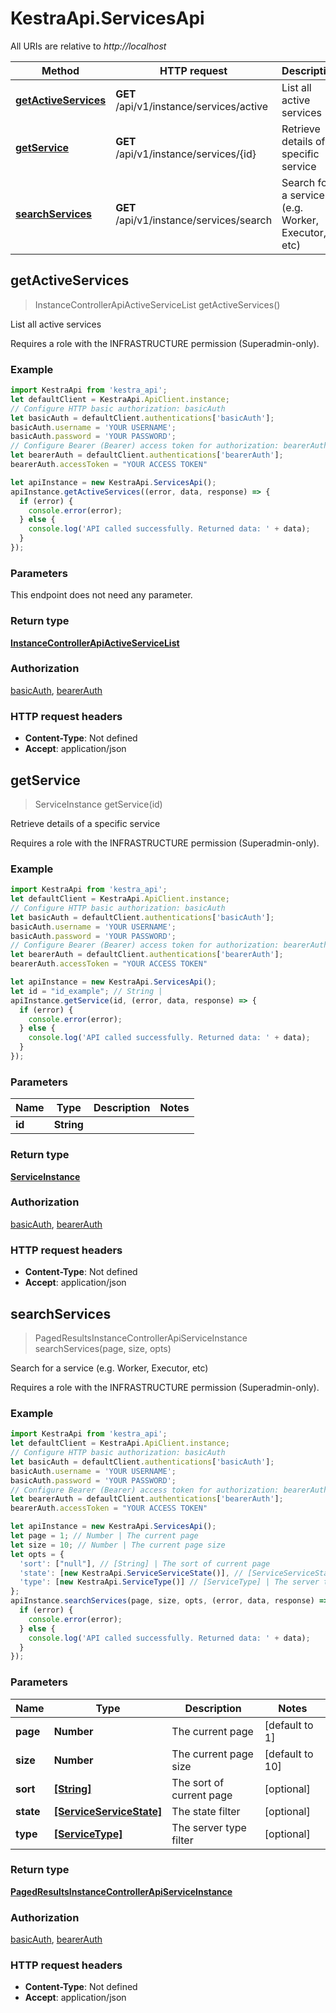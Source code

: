 # KestraApi.ServicesApi

All URIs are relative to *http://localhost*

Method | HTTP request | Description
------------- | ------------- | -------------
[**getActiveServices**](ServicesApi.md#getActiveServices) | **GET** /api/v1/instance/services/active | List all active services
[**getService**](ServicesApi.md#getService) | **GET** /api/v1/instance/services/{id} | Retrieve details of a specific service
[**searchServices**](ServicesApi.md#searchServices) | **GET** /api/v1/instance/services/search | Search for a service (e.g. Worker, Executor, etc)



## getActiveServices

> InstanceControllerApiActiveServiceList getActiveServices()

List all active services

Requires a role with the INFRASTRUCTURE permission (Superadmin-only).

### Example

```javascript
import KestraApi from 'kestra_api';
let defaultClient = KestraApi.ApiClient.instance;
// Configure HTTP basic authorization: basicAuth
let basicAuth = defaultClient.authentications['basicAuth'];
basicAuth.username = 'YOUR USERNAME';
basicAuth.password = 'YOUR PASSWORD';
// Configure Bearer (Bearer) access token for authorization: bearerAuth
let bearerAuth = defaultClient.authentications['bearerAuth'];
bearerAuth.accessToken = "YOUR ACCESS TOKEN"

let apiInstance = new KestraApi.ServicesApi();
apiInstance.getActiveServices((error, data, response) => {
  if (error) {
    console.error(error);
  } else {
    console.log('API called successfully. Returned data: ' + data);
  }
});
```

### Parameters

This endpoint does not need any parameter.

### Return type

[**InstanceControllerApiActiveServiceList**](InstanceControllerApiActiveServiceList.md)

### Authorization

[basicAuth](../README.md#basicAuth), [bearerAuth](../README.md#bearerAuth)

### HTTP request headers

- **Content-Type**: Not defined
- **Accept**: application/json


## getService

> ServiceInstance getService(id)

Retrieve details of a specific service

Requires a role with the INFRASTRUCTURE permission (Superadmin-only).

### Example

```javascript
import KestraApi from 'kestra_api';
let defaultClient = KestraApi.ApiClient.instance;
// Configure HTTP basic authorization: basicAuth
let basicAuth = defaultClient.authentications['basicAuth'];
basicAuth.username = 'YOUR USERNAME';
basicAuth.password = 'YOUR PASSWORD';
// Configure Bearer (Bearer) access token for authorization: bearerAuth
let bearerAuth = defaultClient.authentications['bearerAuth'];
bearerAuth.accessToken = "YOUR ACCESS TOKEN"

let apiInstance = new KestraApi.ServicesApi();
let id = "id_example"; // String | 
apiInstance.getService(id, (error, data, response) => {
  if (error) {
    console.error(error);
  } else {
    console.log('API called successfully. Returned data: ' + data);
  }
});
```

### Parameters


Name | Type | Description  | Notes
------------- | ------------- | ------------- | -------------
 **id** | **String**|  | 

### Return type

[**ServiceInstance**](ServiceInstance.md)

### Authorization

[basicAuth](../README.md#basicAuth), [bearerAuth](../README.md#bearerAuth)

### HTTP request headers

- **Content-Type**: Not defined
- **Accept**: application/json


## searchServices

> PagedResultsInstanceControllerApiServiceInstance searchServices(page, size, opts)

Search for a service (e.g. Worker, Executor, etc)

Requires a role with the INFRASTRUCTURE permission (Superadmin-only).

### Example

```javascript
import KestraApi from 'kestra_api';
let defaultClient = KestraApi.ApiClient.instance;
// Configure HTTP basic authorization: basicAuth
let basicAuth = defaultClient.authentications['basicAuth'];
basicAuth.username = 'YOUR USERNAME';
basicAuth.password = 'YOUR PASSWORD';
// Configure Bearer (Bearer) access token for authorization: bearerAuth
let bearerAuth = defaultClient.authentications['bearerAuth'];
bearerAuth.accessToken = "YOUR ACCESS TOKEN"

let apiInstance = new KestraApi.ServicesApi();
let page = 1; // Number | The current page
let size = 10; // Number | The current page size
let opts = {
  'sort': ["null"], // [String] | The sort of current page
  'state': [new KestraApi.ServiceServiceState()], // [ServiceServiceState] | The state filter
  'type': [new KestraApi.ServiceType()] // [ServiceType] | The server type filter
};
apiInstance.searchServices(page, size, opts, (error, data, response) => {
  if (error) {
    console.error(error);
  } else {
    console.log('API called successfully. Returned data: ' + data);
  }
});
```

### Parameters


Name | Type | Description  | Notes
------------- | ------------- | ------------- | -------------
 **page** | **Number**| The current page | [default to 1]
 **size** | **Number**| The current page size | [default to 10]
 **sort** | [**[String]**](String.md)| The sort of current page | [optional] 
 **state** | [**[ServiceServiceState]**](ServiceServiceState.md)| The state filter | [optional] 
 **type** | [**[ServiceType]**](ServiceType.md)| The server type filter | [optional] 

### Return type

[**PagedResultsInstanceControllerApiServiceInstance**](PagedResultsInstanceControllerApiServiceInstance.md)

### Authorization

[basicAuth](../README.md#basicAuth), [bearerAuth](../README.md#bearerAuth)

### HTTP request headers

- **Content-Type**: Not defined
- **Accept**: application/json

